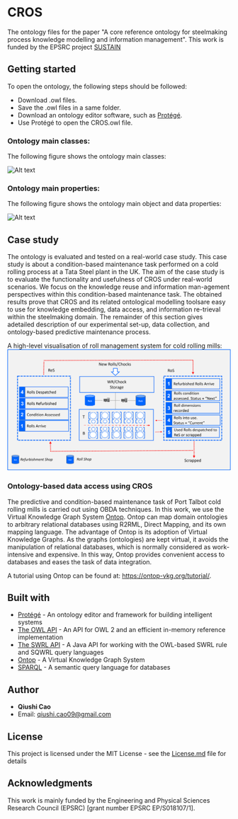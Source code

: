 # CROS
The ontology files for the paper "A core reference ontology for steelmaking process knowledge modelling and information management". This work is funded by the EPSRC project [SUSTAIN](https://www.sustainsteel.ac.uk/)

## Getting started

To open the ontology, the following steps should be followed:

* Download .owl files.
* Save the .owl files in a same folder.
* Download an ontology editor software, such as [Protégé](https://protege.stanford.edu/).
* Use Protégé to open the CROS.owl file.


### Ontology main classes:

The following figure shows the ontology main classes:

![Alt text](https://github.com/caoppg/CROS/blob/main/Figs/OntoMainClasses.png)

### Ontology main properties:

The following figure shows the ontology main object and data properties:

![Alt text](https://github.com/caoppg/CROS/blob/main/Figs/Ontorelationships.png)

## Case study

The ontology is evaluated and tested on a real-world case study. This case study is about a condition-based maintenance task performed on a cold rolling process at a Tata Steel plant in the UK. The aim of the case study is to evaluate the functionality and usefulness of CROS under real-world scenarios.  We focus on the knowledge reuse and information man-agement perspectives within this condition-based maintenance task.  The obtained results prove that CROS and its related ontological modelling toolsare easy to use for knowledge embedding, data access, and information re-trieval within the steelmaking domain. The remainder of this section gives adetailed description of our experimental set-up, data collection, and ontology-based predictive maintenance process.

A high-level visualisation of roll management system for cold rolling mills:
![Alt text](https://github.com/caoppg/CROS/blob/main/Figs/ColdRollingPic.png)

### Ontology-based data access using CROS
The predictive and condition-based maintenance task of Port Talbot cold rolling mills is carried out using OBDA techniques. In this work, we use the Virtual Knowledge Graph System [Ontop](https://ontop-vkg.org). Ontop can map domain ontologies to arbitrary relational databases using R2RML, Direct Mapping, and its own mapping language. The advantage of Ontop is its adoption of Virtual Knowledge Graphs. As the graphs (ontologies) are kept virtual, it avoids the manipulation of relational databases, which is normally considered as work-intensive and expensive. In this way, Ontop provides convenient access to databases and eases the task of data integration. 

A tutorial using Ontop can be found at: https://ontop-vkg.org/tutorial/.

## Built with
* [Protégé](https://protege.stanford.edu/) - An ontology editor and framework for building intelligent systems
* [The OWL API](http://owlapi.sourceforge.net/) - An API for OWL 2 and an efficient in-memory reference implementation
* [The SWRL API](https://github.com/protegeproject/swrlapi) - A Java API for working with the OWL-based SWRL rule and SQWRL query languages
* [Ontop](https://ontop-vkg.org/tutorial/) - A Virtual Knowledge Graph System
* [SPARQL](https://www.w3.org/TR/rdf-sparql-query/) - A semantic query language for databases

## Author

* **Qiushi Cao** 
* Email: qiushi.cao09@gmail.com

## License
This project is licensed under the MIT License - see the [License.md](License) file for details

## Acknowledgments
This work is mainly funded by the Engineering and Physical Sciences Research Council (EPSRC) [grant number EPSRC EP/S018107/1].

